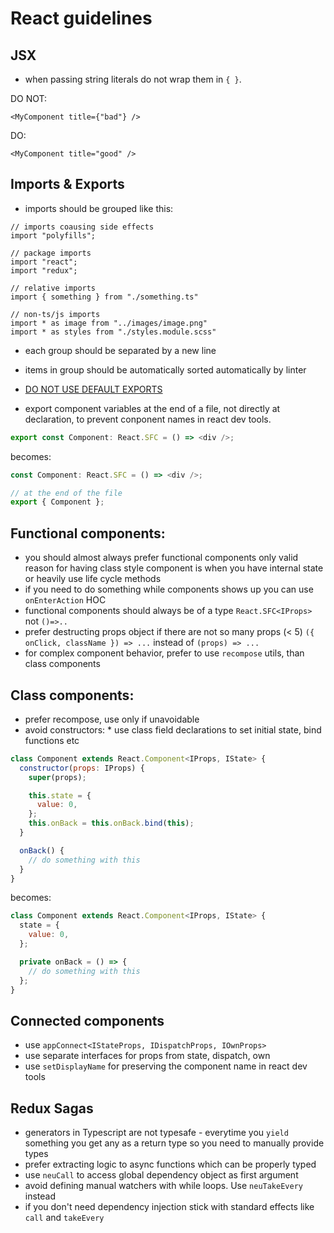 # React guidelines

## JSX

- when passing string literals do not wrap them in `{ }`.

DO NOT:

```
<MyComponent title={"bad"} />
```

DO:

```
<MyComponent title="good" />
```

## Imports & Exports

- imports should be grouped like this:

```
// imports coausing side effects
import "polyfills";

// package imports
import "react";
import "redux";

// relative imports
import { something } from "./something.ts"

// non-ts/js imports
import * as image from "../images/image.png"
import * as styles from "./styles.module.scss"
```

- each group should be separated by a new line
- items in group should be automatically sorted automatically by linter

- [DO NOT USE DEFAULT EXPORTS](https://blog.neufund.org/why-we-have-banned-default-exports-and-you-should-do-the-same-d51fdc2cf2ad)
- export component variables at the end of a file, not directly at declaration, to prevent conponent
  names in react dev tools.

```javascript
export const Component: React.SFC = () => <div />;
```

becomes:

```javascript
const Component: React.SFC = () => <div />;

// at the end of the file
export { Component };
```

## Functional components:

- you should almost always prefer functional components only valid reason for having class style
  component is when you have internal state or heavily use life cycle methods
- if you need to do something while components shows up you can use `onEnterAction` HOC
- functional components should always be of a type `React.SFC<IProps>` not `()=>..`
- prefer destructing props object if there are not so many props (< 5)
  `({ onClick, className }) => ...` instead of `(props) => ...`
- for complex component behavior, prefer to use `recompose` utils, than class components

## Class components:

- prefer recompose, use only if unavoidable
- avoid constructors: \* use class field declarations to set initial state, bind functions etc

```javascript
class Component extends React.Component<IProps, IState> {
  constructor(props: IProps) {
    super(props);

    this.state = {
      value: 0,
    };
    this.onBack = this.onBack.bind(this);
  }

  onBack() {
    // do something with this
  }
}
```

becomes:

```javascript
class Component extends React.Component<IProps, IState> {
  state = {
    value: 0,
  };

  private onBack = () => {
    // do something with this
  };
}
```

## Connected components

- use `appConnect<IStateProps, IDispatchProps, IOwnProps>`
- use separate interfaces for props from state, dispatch, own
- use `setDisplayName` for preserving the component name in react dev tools

## Redux Sagas

- generators in Typescript are not typesafe - everytime you `yield` something you get any as a
  return type so you need to manually provide types
- prefer extracting logic to async functions which can be properly typed
- use `neuCall` to access global dependency object as first argument
- avoid defining manual watchers with while loops. Use `neuTakeEvery` instead
- if you don't need dependency injection stick with standard effects like `call` and `takeEvery`

